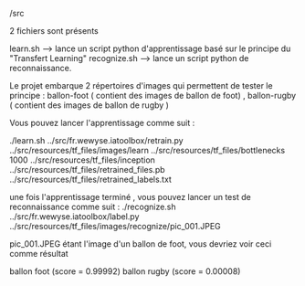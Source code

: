 /src

2 fichiers sont présents

learn.sh --> lance un script python d'apprentissage basé sur le principe du "Transfert Learning" recognize.sh --> lance un script python de reconnaissance.

Le projet embarque 2 répertoires d'images qui permettent de tester le principe : ballon-foot ( contient des images de ballon de foot) , ballon-rugby ( contient des images de ballon de rugby )

Vous pouvez lancer l'apprentissage comme suit :

./learn.sh ../src/fr.wewyse.iatoolbox/retrain.py ../src/resources/tf_files/images/learn ../src/resources/tf_files/bottlenecks 1000 ../src/resources/tf_files/inception ../src/resources/tf_files/retrained_files.pb ../src/resources/tf_files/retrained_labels.txt

une fois l'apprentissage terminé , vous pouvez lancer un test de reconnaissance comme suit : ./recognize.sh ../src/fr.wewyse.iatoolbox/label.py ../src/resources/tf_files/images/recognize/pic_001.JPEG

pic_001.JPEG étant l'image d'un ballon de foot, vous devriez voir ceci comme résultat

ballon foot (score = 0.99992) ballon rugby (score = 0.00008)